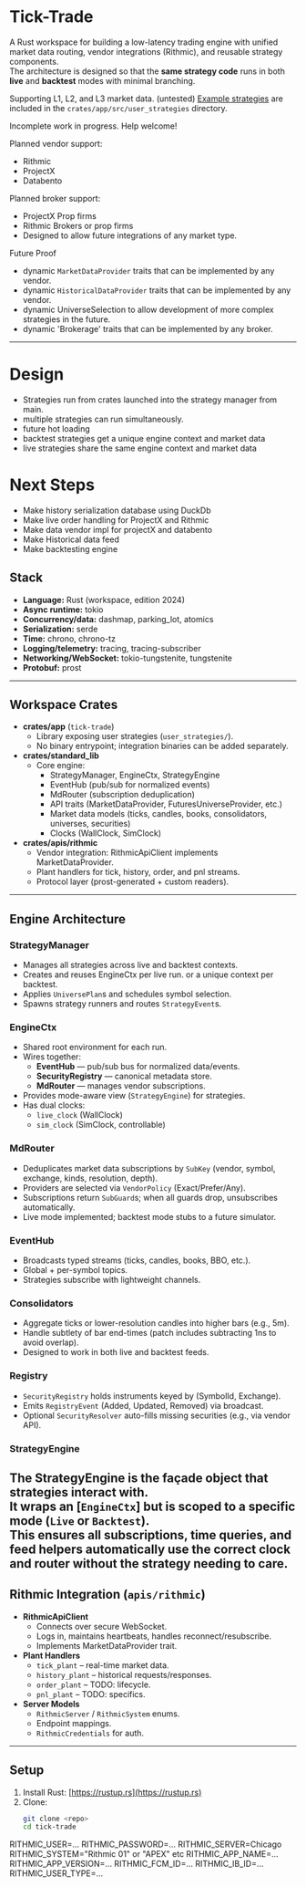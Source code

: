 # Tick-Trade

A Rust workspace for building a low-latency trading engine with unified market data routing, vendor integrations (Rithmic), and reusable strategy components.  
The architecture is designed so that the **same strategy code** runs in both **live** and **backtest** modes with minimal branching.

Supporting L1, L2, and L3 market data. (untested)
[Example strategies](crates/app/src/user_strategies) are included in the `crates/app/src/user_strategies` directory.

Incomplete work in progress. Help welcome!

Planned vendor support:
- Rithmic
- ProjectX
- Databento

Planned broker support:
- ProjectX Prop firms
- Rithmic Brokers or prop firms
- Designed to allow future integrations of any market type.

Future Proof
- dynamic `MarketDataProvider` traits that can be implemented by any vendor.
- dynamic `HistoricalDataProvider` traits that can be implemented by any vendor.
- dynamic UniverseSelection to allow development of more complex strategies in the future.
- dynamic 'Brokerage' traits that can be implemented by any broker.
---



# Design
- Strategies run from crates launched into the strategy manager from main.
- multiple strategies can run simultaneously.  
- future hot loading
- backtest strategies get a unique engine context and market data 
- live strategies share the same engine context and market data

# Next Steps
- Make history serialization database using DuckDb
- Make live order handling for ProjectX and Rithmic
- Make data vendor impl for projectX and databento
- Make Historical data feed
- Make backtesting engine

## Stack
- **Language:** Rust (workspace, edition 2024)
- **Async runtime:** tokio
- **Concurrency/data:** dashmap, parking_lot, atomics
- **Serialization:** serde
- **Time:** chrono, chrono-tz
- **Logging/telemetry:** tracing, tracing-subscriber
- **Networking/WebSocket:** tokio-tungstenite, tungstenite
- **Protobuf:** prost

---

## Workspace Crates
- **crates/app** (`tick-trade`)
  - Library exposing user strategies (`user_strategies/`).
  - No binary entrypoint; integration binaries can be added separately.
- **crates/standard_lib**
  - Core engine:
    - StrategyManager, EngineCtx, StrategyEngine
    - EventHub (pub/sub for normalized events)
    - MdRouter (subscription deduplication)
    - API traits (MarketDataProvider, FuturesUniverseProvider, etc.)
    - Market data models (ticks, candles, books, consolidators, universes, securities)
    - Clocks (WallClock, SimClock)
- **crates/apis/rithmic**
  - Vendor integration: RithmicApiClient implements MarketDataProvider.
  - Plant handlers for tick, history, order, and pnl streams.
  - Protocol layer (prost-generated + custom readers).

---

## Engine Architecture

### StrategyManager
- Manages all strategies across live and backtest contexts.
- Creates and reuses EngineCtx per live run. or a unique context per backtest.
- Applies `UniversePlan`s and schedules symbol selection.
- Spawns strategy runners and routes `StrategyEvent`s.

### EngineCtx
- Shared root environment for each run.
- Wires together:
  - **EventHub** — pub/sub bus for normalized data/events.
  - **SecurityRegistry** — canonical metadata store.
  - **MdRouter** — manages vendor subscriptions.
- Provides mode-aware view (`StrategyEngine`) for strategies.
- Has dual clocks:
  - `live_clock` (WallClock)
  - `sim_clock` (SimClock, controllable)

### MdRouter
- Deduplicates market data subscriptions by `SubKey` (vendor, symbol, exchange, kinds, resolution, depth).
- Providers are selected via `VendorPolicy` (Exact/Prefer/Any).
- Subscriptions return `SubGuard`s; when all guards drop, unsubscribes automatically.
- Live mode implemented; backtest mode stubs to a future simulator.

### EventHub
- Broadcasts typed streams (ticks, candles, books, BBO, etc.).
- Global + per-symbol topics.
- Strategies subscribe with lightweight channels.

### Consolidators
- Aggregate ticks or lower-resolution candles into higher bars (e.g., 5m).
- Handle subtlety of bar end-times (patch includes subtracting 1ns to avoid overlap).
- Designed to work in both live and backtest feeds.

### Registry
- `SecurityRegistry` holds instruments keyed by (SymbolId, Exchange).
- Emits `RegistryEvent` (Added, Updated, Removed) via broadcast.
- Optional `SecurityResolver` auto-fills missing securities (e.g., via vendor API).

### StrategyEngine
The **StrategyEngine** is the façade object that strategies interact with.  
It wraps an [`EngineCtx`] but is **scoped to a specific mode** (`Live` or `Backtest`).  
This ensures all subscriptions, time queries, and feed helpers automatically use the correct clock and router without the strategy needing to care.
---

## Rithmic Integration (`apis/rithmic`)
- **RithmicApiClient**
  - Connects over secure WebSocket.
  - Logs in, maintains heartbeats, handles reconnect/resubscribe.
  - Implements MarketDataProvider trait.
- **Plant Handlers**
  - `tick_plant` – real-time market data.
  - `history_plant` – historical requests/responses.
  - `order_plant` – TODO: lifecycle.
  - `pnl_plant` – TODO: specifics.
- **Server Models**
  - `RithmicServer` / `RithmicSystem` enums.
  - Endpoint mappings.
  - `RithmicCredentials` for auth.

---

## Setup
1. Install Rust: [https://rustup.rs](https://rustup.rs)
2. Clone:
   ```bash
   git clone <repo>
   cd tick-trade


RITHMIC_USER=...
RITHMIC_PASSWORD=...
RITHMIC_SERVER=Chicago
RITHMIC_SYSTEM="Rithmic 01" or "APEX" etc
RITHMIC_APP_NAME=...
RITHMIC_APP_VERSION=...
RITHMIC_FCM_ID=... 
RITHMIC_IB_ID=...  
RITHMIC_USER_TYPE=...
